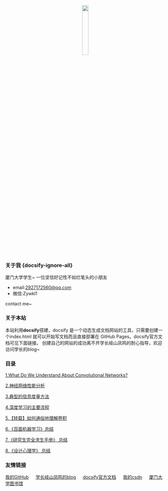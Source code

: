 <center><img src="https://i.loli.net/2020/05/17/cZIP7ARlLJtXwkv.png" width="20%"></center>

### 关于我 {docsify-ignore-all}

厦门大学学生~
一位坚信好记性不如烂笔头的小朋友
- email:2927172560@qq.com
- 微信:Zywkl1

contact me~

### 关于本站
本站利用**docsify**搭建，docsify 是一个动态生成文档网站的工具，只需要创建一个index.html 就可以开始写文档而且直接部署在 GitHub Pages。docsify官方文档可见下面链接。
创建自己的网站的成功离不开学长岐山凤鸣的耐心指导，欢迎访问学长的blog~

### 目录

<font color="black">
  
[1.What Do We Understand About Convolutional Networks?](page1.md)
  
[2.神经网络性能分析](page5.md)

[3.典型的信息度量方法](page7.md)

[4.深度学习的主要流程](page11.md)

[5.【转载】如何通俗地理解卷积](page12.md)

[6.《百面机器学习》总结](a.md)

[7.《研究生完全求生手册》 总结](page8.md)

[8.《设计心理学》 总结](page10.md)
</font>

### 友情链接

[我的GitHub](<https://github.com/yueeer>) &emsp; [学长岐山凤鸣的blog](<http://www.ecohnoch.cn/>) &emsp; [docsify官方文档](<https://docsify.js.org/>) &emsp; [我的csdn](https://blog.csdn.net/weixin_42575796) &emsp; [厦门大学图书馆](https://library.xmu.edu.cn/index.htm)
